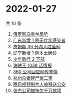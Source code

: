 # 2022-01-27

共 10 条

<!-- BEGIN -->
<!-- 最后更新时间 Thu Jan 27 2022 00:13:23 GMT+0800 (China Standard Time) -->

1. [俄罗斯乌克兰局势](https://www.zhihu.com/search?q=俄罗斯乌克兰)
1. [广东新增 1 例无症状感染者](https://www.zhihu.com/search?q=广东新增)
1. [詹姆斯 33 分湖人胜篮网](https://www.zhihu.com/search?q=湖人)
1. [辽宁新增 1 例本土确诊](https://www.zhihu.com/search?q=辽宁新增)
1. [少年歌行 2 下部](https://www.zhihu.com/search?q=少年歌行)
1. [海贼王 1038 话情报](https://www.zhihu.com/search?q=海贼王)
1. [360 公司回应网传警情](https://www.zhihu.com/search?q=360)
1. [杭州杀妻碎尸案二审](https://www.zhihu.com/search?q=杭州杀妻碎尸案)
1. [腾讯视频制片人被移送公安](https://www.zhihu.com/search?q=腾讯视频制片人)
1. [张杰公司被拖欠千万款项](https://www.zhihu.com/search?q=张杰公司)

<!-- END -->
